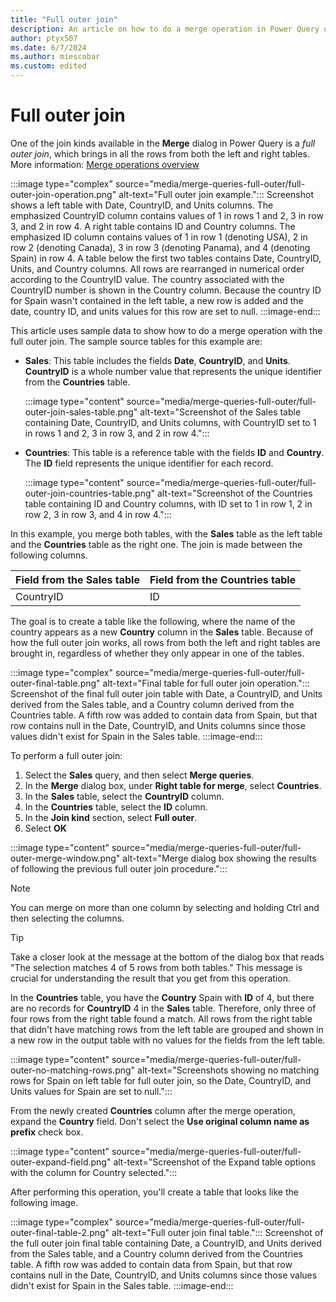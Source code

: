 ```yaml
---
title: "Full outer join"
description: An article on how to do a merge operation in Power Query using the full outer join kind. 
author: ptyx507
ms.date: 6/7/2024
ms.author: miescobar
ms.custom: edited
---
```


# Full outer join

One of the join kinds available in the **Merge** dialog in Power Query is a *full outer join*, which brings in all the rows from both the left and right tables. More information: [Merge operations overview](merge-queries-overview.md)

:::image type="complex" source="media/merge-queries-full-outer/full-outer-join-operation.png" alt-text="Full outer join example.":::
   Screenshot shows a left table with Date, CountryID, and Units columns. The emphasized CountryID column contains values of 1 in rows 1 and 2, 3 in row 3, and 2 in row 4. A right table contains ID and Country columns. The emphasized ID column contains values of 1 in row 1 (denoting USA), 2 in row 2 (denoting Canada), 3 in row 3 (denoting Panama), and 4 (denoting Spain) in row 4. A table below the first two tables contains Date, CountryID, Units, and Country columns. All rows are rearranged in numerical order according to the CountryID value. The country associated with the CountryID number is shown in the Country column. Because the country ID for Spain wasn't contained in the left table, a new row is added and the date, country ID, and units values for this row are set to null.
:::image-end:::

This article uses sample data to show how to do a merge operation with the full outer join. The sample source tables for this example are:

* **Sales**: This table includes the fields **Date**, **CountryID**, and **Units**. **CountryID** is a whole number value that represents the unique identifier from the **Countries** table.

  :::image type="content" source="media/merge-queries-full-outer/full-outer-join-sales-table.png" alt-text="Screenshot of the Sales table containing Date, CountryID, and Units columns, with CountryID set to 1 in rows 1 and 2, 3 in row 3, and 2 in row 4.":::

* **Countries**: This table is a reference table with the fields **ID** and **Country**. The **ID** field represents the unique identifier for each record.

  :::image type="content" source="media/merge-queries-full-outer/full-outer-join-countries-table.png" alt-text="Screenshot of the Countries table containing ID and Country columns, with ID set to 1 in row 1, 2 in row 2, 3 in row 3, and 4 in row 4.":::

In this example, you merge both tables, with the **Sales** table as the left table and the **Countries** table as the right one. The join is made between the following columns.

|Field from the Sales table| Field from the Countries table|
|-----------|------------------|
|CountryID|ID|

The goal is to create a table like the following, where the name of the country appears as a new **Country** column in the **Sales** table. Because of how the full outer join works, all rows from both the left and right tables are brought in, regardless of whether they only appear in one of the tables.

:::image type="complex" source="media/merge-queries-full-outer/full-outer-final-table.png" alt-text="Final table for full outer join operation.":::
   Screenshot of the final full outer join table with Date, a CountryID, and Units derived from the Sales table, and a Country column derived from the Countries table. A fifth row was added to contain data from Spain, but that row contains null in the Date, CountryID, and Units columns since those values didn't exist for Spain in the Sales table.
:::image-end:::

To perform a full outer join:

1. Select the **Sales** query, and then select **Merge queries**.
2. In the **Merge** dialog box, under **Right table for merge**, select **Countries**.
3. In the **Sales** table, select the **CountryID** column.
4. In the **Countries** table, select the **ID** column.
5. In the **Join kind** section, select **Full outer**.
6. Select **OK**

:::image type="content" source="media/merge-queries-full-outer/full-outer-merge-window.png" alt-text="Merge dialog box showing the results of following the previous full outer join procedure.":::

> [!NOTE]
>You can merge on more than one column by selecting and holding Ctrl and then selecting the columns.

> [!TIP]
>Take a closer look at the message at the bottom of the dialog box that reads "The selection matches 4 of 5 rows from both tables." This message is crucial for understanding the result that you get from this operation.

In the **Countries** table, you have the **Country** Spain with **ID** of 4, but there are no records for **CountryID** 4 in the **Sales** table. Therefore, only three of four rows from the right table found a match. All rows from the right table that didn't have matching rows from the left table are grouped and shown in a new row in the output table with no values for the fields from the left table.

:::image type="content" source="media/merge-queries-full-outer/full-outer-no-matching-rows.png" alt-text="Screenshots showing no matching rows for Spain on left table for full outer join, so the Date, CountryID, and Units values for Spain are set to null.":::

From the newly created **Countries** column after the merge operation, expand the **Country** field. Don't select the **Use original column name as prefix** check box.

:::image type="content" source="media/merge-queries-full-outer/full-outer-expand-field.png" alt-text="Screenshot of the Expand table options with the column for Country selected.":::

After performing this operation, you'll create a table that looks like the following image.

:::image type="complex" source="media/merge-queries-full-outer/full-outer-final-table-2.png" alt-text="Full outer join final table.":::
   Screenshot of the full outer join final table containing Date, a CountryID, and Units derived from the Sales table, and a Country column derived from the Countries table. A fifth row was added to contain data from Spain, but that row contains null in the Date, CountryID, and Units columns since those values didn't exist for Spain in the Sales table.
:::image-end:::
